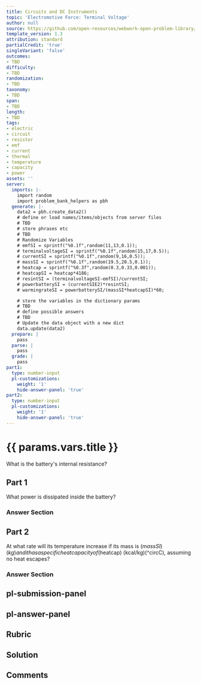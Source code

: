 ```yaml
---
title: Circuits and DC Instruments
topic: 'Electromotive Force: Terminal Voltage'
author: null
source: https://github.com/open-resources/webwork-open-problem-library/tree/master/Contrib/BrockPhysics/College_Physics_Urone/21.Circuits_and_DC_Instruments/21-02.Electromotive_Force_Terminal_Voltage/NU_U17_21_02_015.pg
template_version: 1.3
attribution: standard
partialCredit: 'true'
singleVariant: 'false'
outcomes:
- TBD
difficulty:
- TBD
randomization:
- TBD
taxonomy:
- TBD
span:
- TBD
length:
- TBD
tags:
- electric
- circuit
- resistor
- emf
- current
- thermal
- temperature
- capacity
- power
assets: ''
server:
  imports: |-
    import random
    import problem_bank_helpers as pbh
  generate: |-
    data2 = pbh.create_data2()
    # define or load names/items/objects from server files
    # TBD
    # store phrases etc
    # TBD
    # Randomize Variables
    # emfSI = sprintf("%0.1f",random(11,13,0.1));
    # terminalvoltageSI = sprintf("%0.1f",random(15,17,0.5));
    # currentSI = sprintf("%0.1f",random(9,16,0.5));
    # massSI = sprintf("%0.1f",random(19.5,20.5,0.1));
    # heatcap = sprintf("%0.3f",random(0.3,0.33,0.001));
    # heatcapSI = heatcap*4186;
    # resintSI = (terminalvoltageSI-emfSI)/currentSI;
    # powerbatterySI = (currentSIE2)*resintSI;
    # warmingrateSI = powerbatterySI/(massSI*heatcapSI)*60;

    # store the variables in the dictionary params
    # TBD
    # define possible answers
    # TBD
    # Update the data object with a new dict
    data.update(data2)
  prepare: |
    pass
  parse: |
    pass
  grade: |
    pass
part1:
  type: number-input
  pl-customizations:
    weight: '1'
    hide-answer-panel: 'true'
part2:
  type: number-input
  pl-customizations:
    weight: '1'
    hide-answer-panel: 'true'
---
```


# {{ params.vars.title }} 


What is the battery's internal resistance?

## Part 1 
What power is dissipated inside the battery? 


 ### Answer Section

## Part 2 
At what rate will its temperature increase if its mass is ($massSI) (kg) and it has a specific heat capacity of ($heatcap) (kcal/kg)(^circC), assuming no heat escapes? 


 ### Answer Section


## pl-submission-panel 


## pl-answer-panel 


## Rubric 


## Solution 


## Comments 



